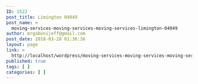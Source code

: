```yaml
---
ID: 1522
post_title: Limington 04049
post_name: >
  moving-services-moving-services-moving-services-limington-04049
author: mrgabonijeff@gmail.com
post_date: 2018-03-28 01:36:36
layout: page
link: >
  http://localhost/wordpress/moving-services-moving-services-moving-services-limington-04049/
published: true
tags: [ ]
categories: [ ]
---
```

